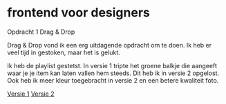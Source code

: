 # frontend voor designers

Opdracht 1      Drag & Drop

Drag & Drop vond ik een erg uitdagende opdracht om te doen.
Ik heb er veel tijd in gestoken, maar het is gelukt.

Ik heb de playlist gestetst.
In versie 1 tripte het groene balkje die aangeeft waar je je item kan laten vallen hem steeds.
Dit heb ik in versie 2 opgelost. Ook heb ik meer kleur toegebracht in versie 2 en een betere kwaliteit foto.

[Versie 1](https://esmeebarten.github.io/frontendvoordesigners/opdracht1/v1/)
[Versie 2](https://esmeebarten.github.io/frontendvoordesigners/opdracht1/v2/)


